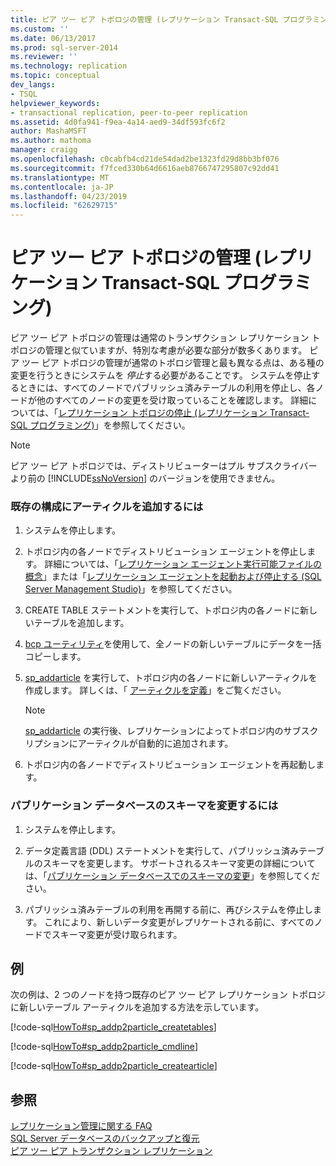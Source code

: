 ```yaml
---
title: ピア ツー ピア トポロジの管理 (レプリケーション Transact-SQL プログラミング) | Microsoft Docs
ms.custom: ''
ms.date: 06/13/2017
ms.prod: sql-server-2014
ms.reviewer: ''
ms.technology: replication
ms.topic: conceptual
dev_langs:
- TSQL
helpviewer_keywords:
- transactional replication, peer-to-peer replication
ms.assetid: 4d0fa941-f9ea-4a14-aed9-34df593fc6f2
author: MashaMSFT
ms.author: mathoma
manager: craigg
ms.openlocfilehash: c0cabfb4cd21de54dad2be1323fd29d8bb3bf076
ms.sourcegitcommit: f7fced330b64d6616aeb8766747295807c92dd41
ms.translationtype: MT
ms.contentlocale: ja-JP
ms.lasthandoff: 04/23/2019
ms.locfileid: "62629715"
---
```

# <a name="administer-a-peer-to-peer-topology-replication-transact-sql-programming"></a>ピア ツー ピア トポロジの管理 (レプリケーション Transact-SQL プログラミング)
  ピア ツー ピア トポロジの管理は通常のトランザクション レプリケーション トポロジの管理と似ていますが、特別な考慮が必要な部分が数多くあります。 ピア ツー ピア トポロジの管理が通常のトポロジ管理と最も異なる点は、ある種の変更を行うときにシステムを *停止*する必要があることです。 システムを停止するときには、すべてのノードでパブリッシュ済みテーブルの利用を停止し、各ノードが他のすべてのノードの変更を受け取っていることを確認します。 詳細については、「[レプリケーション トポロジの停止 &#40;レプリケーション Transact-SQL プログラミング&#41;](quiesce-a-replication-topology-replication-transact-sql-programming.md)」を参照してください。  
  
> [!NOTE]  
>  ピア ツー ピア トポロジでは、ディストリビューターはプル サブスクライバーより前の [!INCLUDE[ssNoVersion](../../../includes/ssnoversion-md.md)] のバージョンを使用できません。  
  
### <a name="to-add-an-article-to-an-existing-configuration"></a>既存の構成にアーティクルを追加するには  
  
1.  システムを停止します。  
  
2.  トポロジ内の各ノードでディストリビューション エージェントを停止します。 詳細については、「[レプリケーション エージェント実行可能ファイルの概念](../concepts/replication-agent-executables-concepts.md)」または「[レプリケーション エージェントを起動および停止する &#40;SQL Server Management Studio&#41;](../agents/start-and-stop-a-replication-agent-sql-server-management-studio.md)」を参照してください。  
  
3.  CREATE TABLE ステートメントを実行して、トポロジ内の各ノードに新しいテーブルを追加します。  
  
4.  [bcp ユーティリティ](../../../tools/bcp-utility.md)を使用して、全ノードの新しいテーブルにデータを一括コピーします。  
  
5.  [sp_addarticle](/sql/relational-databases/system-stored-procedures/sp-addarticle-transact-sql) を実行して、トポロジ内の各ノードに新しいアーティクルを作成します。 詳しくは、「 [アーティクルを定義](../publish/define-an-article.md)」をご覧ください。  
  
    > [!NOTE]  
    >  [sp_addarticle](/sql/relational-databases/system-stored-procedures/sp-addarticle-transact-sql) の実行後、レプリケーションによってトポロジ内のサブスクリプションにアーティクルが自動的に追加されます。  
  
6.  トポロジ内の各ノードでディストリビューション エージェントを再起動します。  
  
### <a name="to-make-schema-changes-to-a-publication-database"></a>パブリケーション データベースのスキーマを変更するには  
  
1.  システムを停止します。  
  
2.  データ定義言語 (DDL) ステートメントを実行して、パブリッシュ済みテーブルのスキーマを変更します。 サポートされるスキーマ変更の詳細については、「[パブリケーション データベースでのスキーマの変更](../publish/make-schema-changes-on-publication-databases.md)」を参照してください。  
  
3.  パブリッシュ済みテーブルの利用を再開する前に、再びシステムを停止します。 これにより、新しいデータ変更がレプリケートされる前に、すべてのノードでスキーマ変更が受け取られます。  
  
## <a name="example"></a>例  
 次の例は、2 つのノードを持つ既存のピア ツー ピア レプリケーション トポロジに新しいテーブル アーティクルを追加する方法を示しています。  
  
 [!code-sql[HowTo#sp_addp2particle_createtables](../../../snippets/tsql/SQL15/replication/howto/tsql/addp2particle.sql#sp_addp2particle_createtables)]  
  
 [!code-sql[HowTo#sp_addp2particle_cmdline](../../../snippets/tsql/SQL15/replication/howto/tsql/addp2particle.sql#sp_addp2particle_cmdline)]  
  
 [!code-sql[HowTo#sp_addp2particle_createarticle](../../../snippets/tsql/SQL15/replication/howto/tsql/addp2particle.sql#sp_addp2particle_createarticle)]  
  
## <a name="see-also"></a>参照  
 [レプリケーション管理に関する FAQ](frequently-asked-questions-for-replication-administrators.md)   
 [SQL Server データベースのバックアップと復元](../../backup-restore/back-up-and-restore-of-sql-server-databases.md)   
 [ピア ツー ピア トランザクション レプリケーション](../transactional/peer-to-peer-transactional-replication.md)  
  
  
